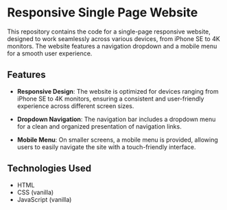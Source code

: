 # Responsive Single Page Website

This repository contains the code for a single-page responsive website, designed to work seamlessly across various devices, from iPhone SE to 4K monitors. The website features a navigation dropdown and a mobile menu for a smooth user experience.

## Features

- **Responsive Design**: The website is optimized for devices ranging from iPhone SE to 4K monitors, ensuring a consistent and user-friendly experience across different screen sizes.

- **Dropdown Navigation**: The navigation bar includes a dropdown menu for a clean and organized presentation of navigation links.

- **Mobile Menu**: On smaller screens, a mobile menu is provided, allowing users to easily navigate the site with a touch-friendly interface.

## Technologies Used

- HTML
- CSS (vanilla)
- JavaScript (vanilla)
